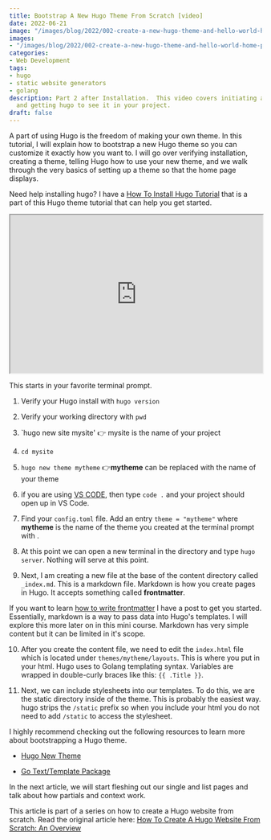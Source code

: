 ```yaml
---
title: Bootstrap A New Hugo Theme From Scratch [video]
date: 2022-06-21 
image: "/images/blog/2022/002-create-a-new-hugo-theme-and-hello-world-home-page.jpeg"
images:
- "/images/blog/2022/002-create-a-new-hugo-theme-and-hello-world-home-page.jpeg"
categories:
- Web Development
tags:
- hugo
- static website generators
- golang
description: Part 2 after Installation.  This video covers initiating a new theme
  and getting hugo to see it in your project.
draft: false
---
```


A part of using Hugo is the freedom of making your own theme.  In this tutorial, I will explain how to bootstrap a new Hugo theme so you can customize it exactly how you want to. I will go over verifying installation, creating a theme, telling Hugo how to use your new theme, and we walk through the very basics of setting up a theme so that the home page displays.  

Need help installing hugo?  I have a [How To Install Hugo Tutorial](/blog/2022/06/install-hugo-on-windows-with-chocolately-package-manager/ "installing Hugo Is Easy With Chocolately Package Manager") that is a part of this Hugo theme tutorial  that can help you get started.  

<iframe id="odysee-iframe" width="560" height="315" src="https://odysee.com/$/embed/bootstrap-a-hugo-theme-and-hello-world-home-page/702fe749b7f345a6ead2c9af686a43d7c71a11e8?r=HADqujT6idtBaZKLwMq9UWNb6LbwVV2z" allowfullscreen style="max-width: 100%; margin: 1em auto; display: block;"></iframe>


This starts in your favorite terminal prompt.  


1. Verify your Hugo install with `hugo version`

2. Verify your working directory with `pwd`

3. `hugo new site mysite' 👉 mysite is the name of your project

4. `cd mysite`

5. `hugo new theme mytheme` 👉**mytheme** can be replaced with the name of your theme

6. if you are using [VS CODE](https://github.com/Microsoft/vscode "Visual Studio Code"), then type `code .` and your project should open up in VS Code. 

7. Find your `config.toml` file.  Add an entry `theme = "mytheme"` where **mytheme** is the name of the theme you created at the terminal prompt with .

8. At this point we can open a new terminal in the directory and type `hugo server`.  Nothing will serve at this point.  

9. Next, I am creating a new file at the base of the content directory called `_index.md`.  This is a markdown file.  Markdown is how you create pages in Hugo.  It accepts something called **frontmatter**. 

If you want to learn [how to write frontmatter](/blog/markdown-syntax-for-quick-development-and-fast-content-creation/ "How To Write Markdown") I have a post to get you started.  Essentially, markdown is a way to pass data into Hugo's templates.  I will explore this more later on in this mini course.  Markdown has very simple content but it can be limited in it's scope.  

10. After you create the content file, we need to edit the `index.html` file which is located under `themes/mytheme/layouts`.  This is where you put in your html.  Hugo uses to Golang templating syntax.  Variables are wrapped in double-curly braces like this: `{{ .Title }}`.

11.  Next, we can include stylesheets into our templates.  To do this, we are the static directory inside of the theme.  This is probably the easiest way.  hugo strips the `/static` prefix so when you include your html you do not need to add `/static` to access the stylesheet.  

I highly recommend checking out the following resources to learn more about bootstrapping a Hugo theme.  

- [Hugo New Theme](https://gohugo.io/commands/hugo_new_theme/#readout "create a new hugo theme")

- [Go Text/Template Package](https://pkg.go.dev/text/template "Go Text Template Package")

In the next article, we will start fleshing out our single and list pages and talk about how partials and context work.  


This article is part of a series on how to create a Hugo website from scratch.  Read the original article here: [How To Create A Hugo Website From Scratch: An Overview](/blog/hugo-website-tutorial-how-to-create-a-hugo-website-from-scratch/ "How To Create A Hugo Website From Scratch")